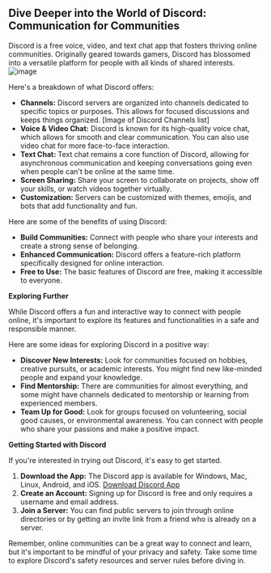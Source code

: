 ## Dive Deeper into the World of Discord: Communication for Communities

Discord is a free voice, video, and text chat app that fosters thriving online communities. Originally geared towards gamers, Discord has blossomed into a versatile platform for people with all kinds of shared interests. 
![image](https://github.com/sampathgujarathi/sampathgujarathi/assets/66912066/8d62b7b0-4056-4806-a101-596ff99e367a)

Here's a breakdown of what Discord offers:

* **Channels:** Discord servers are organized into channels dedicated to specific topics or purposes. This allows for focused discussions and keeps things organized. 
[Image of Discord Channels list]
* **Voice & Video Chat:** Discord is known for its high-quality voice chat, which allows for smooth and clear communication. You can also use video chat for more face-to-face interaction.
* **Text Chat:** Text chat remains a core function of Discord, allowing for asynchronous communication and keeping conversations going even when people can't be online at the same time.
* **Screen Sharing:** Share your screen to collaborate on projects, show off your skills, or watch videos together virtually.
* **Customization:**  Servers can be customized with themes, emojis, and bots that add functionality and fun. 

Here are some of the benefits of using Discord:

* **Build Communities:** Connect with people who share your interests and create a strong sense of belonging.
* **Enhanced Communication:**  Discord offers a feature-rich platform specifically designed for online interaction.
* **Free to Use:** The basic features of Discord are free, making it accessible to everyone.

**Exploring Further**

While Discord offers a fun and interactive way to connect with people online, it's important to explore its features and functionalities in a safe and responsible manner. 

Here are some ideas for exploring Discord in a positive way:

* **Discover New Interests:** Look for communities focused on hobbies, creative pursuits, or academic interests. You might find new like-minded people and expand your knowledge.
* **Find Mentorship:** There are communities for almost everything, and some might have channels dedicated to mentorship or learning from experienced members.
* **Team Up for Good:** Look for groups focused on volunteering, social good causes, or environmental awareness. You can connect with people who share your passions and make a positive impact.

**Getting Started with Discord**

If you're interested in trying out Discord, it's easy to get started. 

1. **Download the App:**  The Discord app is available for Windows, Mac, Linux, Android, and iOS.
   [Download Discord App](https://discord.com/api/downloads/distributions/app/installers/latest?channel=stable&platform=win&arch=x86)
3. **Create an Account:**  Signing up for Discord is free and only requires a username and email address.
4. **Join a Server:** You can find public servers to join through online directories or by getting an invite link from a friend who is already on a server. 

Remember, online communities can be a great way to connect and learn, but it's important to be mindful of your privacy and safety. Take some time to explore Discord's safety resources and server rules before diving in. 
